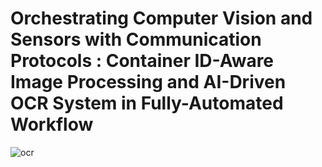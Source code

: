 # Orchestrating Computer Vision and Sensors with Communication Protocols : Container ID-Aware Image Processing and AI-Driven OCR System in Fully-Automated Workflow
  
![ocr](https://github.com/user-attachments/assets/9caaa693-e331-4a22-8167-f23f593bcad1)
